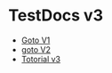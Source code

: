 # TestDocs v3

* [Goto V1][1]
* [goto V2][2]
* [Totorial v3][3]

[1]:../V1/index.md
[2]:../V2/index.md
[3]:tutorial.md